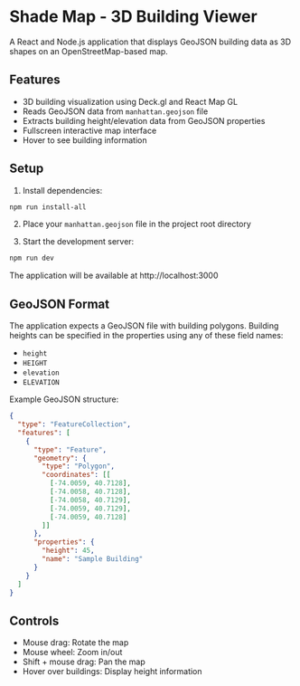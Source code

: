 # Shade Map - 3D Building Viewer

A React and Node.js application that displays GeoJSON building data as 3D shapes on an OpenStreetMap-based map.

## Features

- 3D building visualization using Deck.gl and React Map GL
- Reads GeoJSON data from `manhattan.geojson` file
- Extracts building height/elevation data from GeoJSON properties
- Fullscreen interactive map interface
- Hover to see building information

## Setup

1. Install dependencies:
```bash
npm run install-all
```

2. Place your `manhattan.geojson` file in the project root directory

3. Start the development server:
```bash
npm run dev
```

The application will be available at http://localhost:3000

## GeoJSON Format

The application expects a GeoJSON file with building polygons. Building heights can be specified in the properties using any of these field names:
- `height`
- `HEIGHT`
- `elevation`  
- `ELEVATION`

Example GeoJSON structure:
```json
{
  "type": "FeatureCollection",
  "features": [
    {
      "type": "Feature",
      "geometry": {
        "type": "Polygon",
        "coordinates": [[
          [-74.0059, 40.7128],
          [-74.0058, 40.7128],
          [-74.0058, 40.7129],
          [-74.0059, 40.7129],
          [-74.0059, 40.7128]
        ]]
      },
      "properties": {
        "height": 45,
        "name": "Sample Building"
      }
    }
  ]
}
```

## Controls

- Mouse drag: Rotate the map
- Mouse wheel: Zoom in/out
- Shift + mouse drag: Pan the map
- Hover over buildings: Display height information